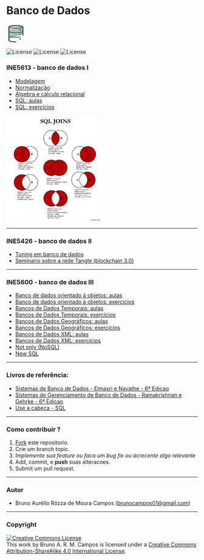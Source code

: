 # Banco de Dados 

<img src="images/image_bd.png" width="10%" height="10%" align="center" valign="center"/> 

![License](https://img.shields.io/badge/Code%20License-MIT-blue.svg)
![License](https://img.shields.io/badge/SQL-learning-yellowgreen.svg)
![License](https://img.shields.io/badge/UFSC-Banco%20de%20Dados-red.svg)

### INE5613 - banco de dados I
 - [Modelagem](https://github.com/brunocampos01/banco-de-dados/tree/master/modelagem)
 - [Normalização](https://github.com/brunocampos01/banco-de-dados/tree/master/normalizacao)
 - [Álgebra e cálculo relacional](https://github.com/brunocampos01/banco-de-dados/tree/master/algebra_e_calculo)
 - [SQL: aulas](https://github.com/brunocampos01/banco-de-dados/tree/master/sql/aulas)
 - [SQL: exercícios](https://github.com/brunocampos01/banco-de-dados/tree/master/sql/exercicios)

 <img src="images/sql_join.png" width="50%" height="50%" /> 
 
---
### INE5426 - banco de dados II
- [Tuning em banco de dados](https://github.com/brunocampos01/banco-de-dados/tree/master/bd_II)
- [Seminario sobre a rede Tangle (blockchain 3.0)](https://github.com/brunocampos01/banco-de-dados/blob/master/bd_II/exercicios/seminario_rede_tangle.pptx)
---
### INE5600 - banco de dados III
 - [Banco de dados orientado à objetos: aulas](https://github.com/brunocampos01/banco-de-dados/tree/master/banco_de_dados_SQL/aulas/bd_orientado_a_objetos)
 - [Banco de dados orientado à objetos: exercícios](https://github.com/brunocampos01/banco-de-dados/tree/master/banco_de_dados_SQL/exercicios/exercicios_bdoo)
 - [Bancos de Dados Temporais: aulas](https://github.com/brunocampos01/banco-de-dados/tree/master/banco_de_dados_SQL/aulas/bd_temporais)
 - [Bancos de Dados Temporais: exercícios](https://github.com/brunocampos01/banco-de-dados/tree/master/banco_de_dados_SQL/exercicios/exercicios_bdt)
 - [Bancos de Dados Geográficos: aulas](https://github.com/brunocampos01/banco-de-dados/tree/master/banco_de_dados_SQL/aulas/bd_geograficos)
 - [Bancos de Dados Geográficos: exercícios](https://github.com/brunocampos01/banco-de-dados/tree/master/banco_de_dados_SQL/exercicios/exercicios_bdgeograficos)
 - [Bancos de Dados XML: aulas](https://github.com/brunocampos01/banco-de-dados/tree/master/banco_de_dados_SQL/aulas/bd_xml)
 - [Bancos de Dados XML: exercícios](https://github.com/brunocampos01/banco-de-dados/tree/master/banco_de_dados_SQL/exercicios/exercicios_bd_xml)
 - [Not only (NoSQL)](https://github.com/brunocampos01/banco-de-dados/tree/master/banco_de_dados_noSQL)
 - [New SQL](https://github.com/brunocampos01/banco-de-dados/tree/master/banco_de_dados_newSQL)
 ---
 ### Livros de referência: 
  - [Sistemas de Banco de Dados - Elmasri e Navathe - 6ª Edicao](https://github.com/brunocampos01/banco-de-dados/blob/master/livros/Sistemas%20de%20Banco%20de%20Dados%20navathe%206%C2%AA%20Edicao.pdf)
   - [Sistemas de Gerenciamento de Banco de Dados - Ramakrishnan e Gehrke - 6ª Edicao](https://github.com/brunocampos01/banco-de-dados/blob/master/livros/Sistemas%20de%20Gerenciamento%20de%20Banco%20de%20Dados%20-%203%C2%AA%20Ed.pdf)
   - [Use a cabeca - SQL](https://github.com/brunocampos01/banco-de-dados/blob/master/livros/Use%20a%20Cabeca%20-%20SQL.pdf)
---
### Como contribuir ?
1. [Fork](fork) este repositorio.
2. Crie um branch topic.
3. *Implemente sua feature ou faca um bug fix ou acrecente algo relevante*
4. Add, commit, e **push** suas alteracoes.
5. Submit um pull request.
---
### Autor
- Bruno Aurélio Rôzza de Moura Campos (brunocampos01@gmail.com)
---
### Copyright
<a rel="license" href="http://creativecommons.org/licenses/by-sa/4.0/"><img alt="Creative Commons License" style="border-width:0" src="https://i.creativecommons.org/l/by-sa/4.0/88x31.png" /></a><br />This work by <span xmlns:cc="http://creativecommons.org/ns#" property="cc:attributionName">Bruno A. R. M. Campos</span> is licensed under a <a rel="license" href="http://creativecommons.org/licenses/by-sa/4.0/">Creative Commons Attribution-ShareAlike 4.0 International License</a>.
